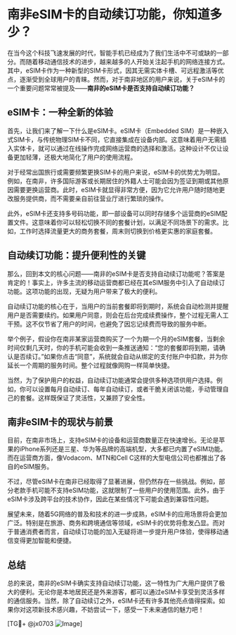 # 南非eSIM卡的自动续订功能，你知道多少？

在当今这个科技飞速发展的时代，智能手机已经成为了我们生活中不可或缺的一部分。而随着移动通信技术的进步，越来越多的人开始关注起手机的网络连接方式。其中，eSIM卡作为一种新型的SIM卡形式，因其无需实体卡槽、可远程激活等优点，逐渐受到全球用户的青睐。然而，对于南非地区的用户来说，关于eSIM卡的一个重要问题常常被提及——**南非的eSIM卡是否支持自动续订功能？**

## eSIM卡：一种全新的体验

首先，让我们来了解一下什么是eSIM卡。eSIM卡（Embedded SIM）是一种嵌入式SIM卡，与传统物理SIM卡不同，它直接集成在设备内部。这意味着用户无需插入实体卡，就可以通过在线操作完成网络运营商的选择和激活。这种设计不仅让设备更加轻薄，还极大地简化了用户的使用流程。

对于经常出国旅行或需要频繁更换SIM卡的用户来说，eSIM卡的优势尤为明显。例如，在南非，许多国际游客或长期居住的外籍人士可能会因为签证到期或其他原因需要更换运营商。此时，eSIM卡就显得非常方便，因为它允许用户随时随地更改服务提供商，而不需要亲自前往营业厅进行繁琐的操作。

此外，eSIM卡还支持多号码功能，即一部设备可以同时存储多个运营商的eSIM配置文件。这意味着你可以轻松切换不同的套餐计划，以满足不同场景下的需求。比如，工作时选择流量更大的商务套餐，周末则切换到价格更实惠的家庭套餐。

## 自动续订功能：提升便利性的关键

那么，回到本文的核心问题——南非的eSIM卡是否支持自动续订功能呢？答案是肯定的！事实上，许多主流的移动运营商都已经在其eSIM服务中引入了自动续订功能。这项功能的出现，无疑为用户带来了极大的便利。

自动续订功能的核心在于，当用户的当前套餐即将到期时，系统会自动检测并提醒用户是否需要续约。如果用户同意，则会在后台完成续费操作，整个过程无需人工干预。这不仅节省了用户的时间，也避免了因忘记续费而导致的服务中断。

举个例子，假设你在南非某家运营商购买了一个为期一个月的eSIM套餐，当剩余时间仅剩几天时，你的手机可能会收到一条推送通知：“您的套餐即将到期，请确认是否续订。”如果你点击“同意”，系统就会自动从绑定的支付账户中扣款，并为你延长一个周期的服务时间。整个过程就像网购一样简单快捷。

当然，为了保护用户的权益，自动续订功能通常会提供多种选项供用户选择。例如，你可以设置每月自动续订、每年自动续订，或者干脆关闭该功能，手动管理自己的套餐。这样既保证了灵活性，又兼顾了安全性。

## 南非eSIM卡的现状与前景

目前，在南非市场上，支持eSIM卡的设备和运营商数量正在快速增长。无论是苹果的iPhone系列还是三星、华为等品牌的高端机型，大多都已内置了eSIM功能。而在运营商方面，像Vodacom、MTN和Cell C这样的大型电信公司也都推出了各自的eSIM服务。

不过，尽管eSIM卡在南非已经取得了显著进展，但仍然存在一些挑战。例如，部分老款手机可能不支持eSIM功能，这就限制了一些用户的使用范围。此外，由于eSIM卡涉及跨平台的技术协作，因此在某些情况下可能会遇到兼容性问题。

展望未来，随着5G网络的普及和技术的进一步成熟，eSIM卡的应用场景将会更加广泛。特别是在旅游、商务和跨境通信等领域，eSIM卡的优势将愈发凸显。而对于普通消费者而言，自动续订功能的加入无疑将进一步提升用户体验，使得移动通信变得更加智能和便捷。

## 总结

总的来说，南非的eSIM卡确实支持自动续订功能，这一特性为广大用户提供了极大的便利。无论你是本地居民还是外来游客，都可以通过eSIM卡享受到灵活多样的通信服务。当然，除了自动续订之外，eSIM卡还有许多其他亮点值得探索。如果你对这项新技术感兴趣，不妨尝试一下，感受一下未来通信的魅力吧！

[TG💪+ @jx0703 ![Image](https://github.com/user-attachments/assets/dbca1d08-cadb-493c-b0ec-ad6f7a83f270)]